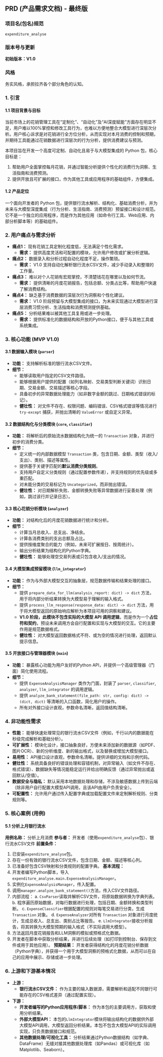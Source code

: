 ## PRD (产品需求文档) - 最终版

### 项目名(包名)规范

`expenditure_analyse`

### 版本号与更新

**初始版本：V1.0**

### 风格

务实风格，承担拉齐各个部分角色的认知。

### 1. 引言

#### 1.1 项目背景与目标
当前市场上的花销管理工具在“定制化”、“自动化”及“AI深度赋能”方面存在明显不足，用户难以100%掌控和修改工具行为，也难以方便地整合大模型进行深层次分析。用户核心诉求是对花销进行全方位分析，从而实现对本月消费的控制和预期，并期待工具能通过花销数据进行深层次的行为分析，提供消费建议与预测。

本项目旨在开发一个高度可定制、自动化且易于与大模型集成的 Python 包，核心目标是：
1.  帮助用户全面掌控每月花销，并通过智能分析提供个性化的消费行为洞察、生活指南和消费预测。
2.  提供开放且可扩展的接口，作为其他工具或应用程序的基础组件，方便集成。

#### 1.2 产品定位
一个面向开发者的 Python 包，提供银行流水解析、结构化、基础消费分析，并为未来与大模型深度集成（行为分析、生活指南、消费预测）预留接口和设计规范。它不是一个独立的应用程序，而是作为其他应用（如命令行工具、Web应用、内部分析脚本等）的基础组件。

### 2. 用户痛点与需求分析

*   **痛点1：** 现有花销工具定制化程度低，无法满足个性化需求。
    *   **需求：** 提供高度灵活和可配置的模块，允许用户修改或扩展分析逻辑。
*   **痛点2：** 数据录入和分析过程自动化程度不足，操作繁琐。
    *   **需求：** V1.0 支持自动化解析银行流水CSV文件，减少手动录入和整理的工作量。
*   **痛点3：** 难以对个人花销有宏观掌控，不清楚钱花在哪里以及如何节流。
    *   **需求：** 提供清晰的月度花销报告，包括总额、分类占比等，帮助用户快速了解消费结构。
*   **痛点4：** 缺乏基于消费数据的深层次行为洞察和个性化建议。
    *   **需求：** V1.0 阶段预留与大模型集成的接口，为未来实现通过大模型进行深层消费习惯分析、生活指南和消费预测提供基础。
*   **痛点5：** 分析结果难以被其他工具复用或进一步处理。
    *   **需求：** 提供标准化的数据结构和开放的Python接口，便于与其他工具或系统集成。

### 3. 核心功能 (MVP V1.0)

#### 3.1 数据输入模块 (`parser`)
*   **功能：** 支持解析标准的银行流水CSV文件。
*   **细节：**
    *   能够读取用户指定的CSV文件路径。
    *   能够根据用户提供的配置（如列名映射、交易类型判断关键词）识别日期、交易金额、交易描述等核心字段。
    *   具备初步的异常数据处理能力（如非数字金额的跳过、日期格式错误的标记）。
    *   **健壮性：** 对文件不存在、权限问题、编码错误、CSV格式错误等情况进行 `try-except` 捕获，并抛出清晰的 `ValueError` 或自定义异常。

#### 3.2 数据结构化与分类模块 (`core`, `classifier`)
*   **功能：** 将解析后的原始流水数据结构化为统一的 `Transaction` 对象，并进行初步的消费分类。
*   **细节：**
    *   定义统一的内部数据模型 `Transaction` 类，包含日期、金额、类型（收入/支出）、类别、描述等属性。
    *   提供基于关键字匹配的**默认消费分类规则**。
    *   支持用户自定义分类规则（通过配置参数传递），并支持规则的优先级或多重匹配。
    *   对未能分类的交易标记为 `Uncategorized`，而非抛出错误。
    *   **健壮性：** 对日期解析失败、金额转换失败等异常数据进行妥善处理（例如，跳过该行并记录日志）。

#### 3.3 核心花销分析模块 (`analyzer`)
*   **功能：** 对结构化后的月度花销数据进行统计和分析。
*   **细节：**
    *   计算当月总收入、总支出、净结余。
    *   计算各消费类别的支出总额及占比。
    *   提供按维度聚合的能力（例如，未来可扩展按日、按周统计）。
    *   输出分析结果为结构化的Python字典。
    *   **健壮性：** 能够处理空交易列表或只包含收入/支出的情况。

#### 3.4 大模型集成预留模块 (`llm_integrator`)
*   **功能：** 作为与外部大模型交互的抽象层，规范数据传输和结果处理的接口。
*   **细节：**
    *   提供 `prepare_data_for_llm(analysis_report: dict) -> dict` 方法，用于将内部分析结果转换为大模型易于理解的输入格式。
    *   提供 `process_llm_response(response_data: dict) -> dict` 方法，用于将大模型返回的原始响应解析为本项目可用的洞察和建议。
    *   **V1.0 阶段，此模块不包含实际的大模型 API 调用逻辑**，而是作为一个**占位符和契约**，预设未来调用方会自行配置和实现与大模型的交互。它的主要作用是规范数据格式。
    *   **健壮性：** 对大模型返回数据格式不符、或为空的情况进行处理，返回默认提示信息。

#### 3.5 开放接口与管理器模块 (`main`)
*   **功能：** 暴露核心功能为用户友好的Python API，并提供一个高级管理器（门面）简化使用流程。
*   **细节：**
    *   提供 `ExpenseAnalysisManager` 类作为门面，封装了 `parser`, `classifier`, `analyzer`, `llm_integrator` 的调用逻辑。
    *   提供 `analyze_bank_statement(file_path: str, config: dict) -> (dict, dict)` 等清晰的入口函数，简化用户的操作。
    *   所有对外接口设计直观，参数命名清晰，返回值结构清晰。

### 4. 非功能性需求

*   **性能：** 能够快速处理常见的银行流水CSV文件（例如，千行以内的数据能在秒级完成解析和基础分析）。
*   **可扩展性：** 模块化设计，接口抽象良好，方便未来添加新的数据源（如PDF、图片OCR）、新的分析维度、新的输出格式，以及替换或增加大模型接口。
*   **易用性：** API接口设计直观，参数命名清晰。提供详细的文档和示例代码。
*   **健壮性：** 系统具备良好的错误处理和容错机制，对异常输入（如文件不存在、格式错误）、数据缺失等情况能稳定运行并给出明确反馈（通过异常抛出或返回默认/空值）。
*   **数据安全与隐私：** 默认采用本地数据处理和存储，不涉及敏感数据上传到云端（除非用户自行配置大模型API调用，且该API由用户负责安全）。
*   **可配置性：** 允许用户通过传入配置字典或加载配置文件来定制解析规则、分类规则等。

### 5. 核心案例 (用例)

#### 5.1 分析上月银行流水
**用例名称：** 分析上月消费
**参与者：** 开发者（使用`expenditure_analyse`包）、银行流水CSV文件
**前置条件：**
1.  已安装`expenditure_analyse`包。
2.  存在一份有效的银行流水CSV文件，包含日期、金额、描述等核心列。
3.  已准备好包含CSV映射和分类规则的配置字典。
**基本流程：**
4.  开发者编写Python脚本，导入`expenditure_analyse.main.ExpenseAnalysisManager`。
5.  实例化`ExpenseAnalysisManager`，传入配置。
6.  调用`manager.analyze_bank_statement()`方法，传入CSV文件路径。
7.  内部流程：
    a.  `CsvParser`读取并解析CSV文件，将原始数据转换为字典列表。
    b.  程序遍历原始数据，对每行数据进行处理，包括日期、金额转换和类型判断。
    c.  `ExpenseClassifier`根据配置的规则对每笔交易进行分类，生成 `Transaction` 对象。
    d.  `ExpenseAnalyzer`对所有 `Transaction` 对象进行月度统计，生成总收入、总支出、类别占比等报告。
    e.  `LlmIntegrator`接收分析报告，将其转换为大模型预期的输入格式（不实际调用大模型）。
8.  方法返回月度花销报告和LLM洞察的模拟或预格式化数据。
9.  开发者在脚本中获取分析结果，并进行后续处理（如打印到控制台、保存到文件或用于其他应用）。
**预期结果：** 开发者获得结构化的月度花销分析数据（Python字典），并获得一个用于大模型洞察的预格式化数据，从而可以在自己的应用中展示、存储或进一步处理。

### 6. 上游和下游基本情况

*   **上游：**
    *   **银行流水CSV文件：** 作为主要的输入数据源，需要解析和适配不同银行可能存在的CSV格式差异（通过配置实现）。
*   **下游：**
    *   **开发者编写的Python应用程序/脚本：** 作为本包的主要调用方，获取和使用分析结果。
    *   **外部大模型API：** 本包的`LlmIntegrator`模块将输出结构化的数据供外部大模型API调用，大模型返回分析结果。本包不包含大模型API的实际调用实现，只负责数据接口和规范。
    *   **其他数据处理/可视化工具：** 分析结果通过Python数据结构（如字典、DataFrame）无缝对接其他数据处理库（如Pandas）或可视化库（如Matplotlib、Seaborn）。

